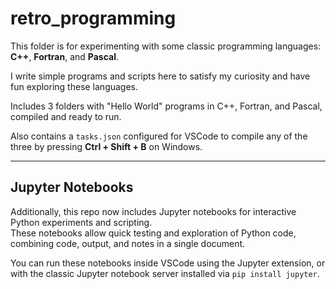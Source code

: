 # retro_programming

This folder is for experimenting with some classic programming languages:  
**C++**, **Fortran**, and **Pascal**.

I write simple programs and scripts here to satisfy my curiosity and have fun exploring these languages.

Includes 3 folders with "Hello World" programs in C++, Fortran, and Pascal, compiled and ready to run.

Also contains a `tasks.json` configured for VSCode to compile any of the three by pressing **Ctrl + Shift + B** on Windows.

---

## Jupyter Notebooks

Additionally, this repo now includes Jupyter notebooks for interactive Python experiments and scripting.  
These notebooks allow quick testing and exploration of Python code, combining code, output, and notes in a single document.

You can run these notebooks inside VSCode using the Jupyter extension, or with the classic Jupyter notebook server installed via `pip install jupyter`.
